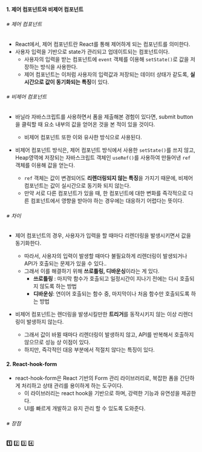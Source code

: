 
#### 1. 제어 컴포넌트와 비제어 컴포넌트

###### ※ 제어 컴포넌트
- React에서, 제어 컴포넌트란 React를 통해 제어하게 되는 컴포넌트를 의미한다.
- 사용자 입력을 기반으로 state가 관리되고 업데이트되는 컴포넌트이다.
	- 사용자의 입력을 받는 컴포넌트에 `event` 객체를 이용해 `setState()`로 값을 저장하는 방식을 사용한다.
	- 제어 컴포넌트는 이처럼 사용자의 입력값과 저장되는 데이터 상태가 같도록, **실시간으로 값이 동기화되는 특징**이 있다.

###### ※ 비제어 컴포넌트
- 바닐라 자바스크립트를 사용하면서 폼을 제출해본 경험이 있다면, submit button을 클릭할 때 요소 내부의 값을 얻어온 것을 본 적이 있을 것이다.
	- 비제어 컴포넌트 또한 이와 유사한 방식으로 사용된다.

- 비제어 컴포넌트 방식은, 제어 컴포넌트 방식에서 사용한 `setState()`를 쓰지 않고, Heap영역에 저장되는 자바스크립트 객체인 `useRef()`를 사용하여 만들어낸 `ref` 객체를 이용해 값을 얻는다.
	- `ref` 객체는 값이 변경되어도 **리렌더링되지 않는 특징**을 가지기 때문에, 비제어 컴포넌트는 값이 실시간으로 동기화 되지 않는다. 
	- 만약 서로 다른 컴포넌트가 있을 때, 한 컴포넌트에 대한 변화를 즉각적으로 다른 컴포넌트에서 영향을 받아야 하는 경우에는 대응하기 어렵다는 뜻이다.

###### ※ 차이
- 제어 컴포넌트의 경우, 사용자가 입력을 할 때마다 리렌더링을 발생시키면서 값을 동기화한다.
    - 따라서, 사용자의 입력이 발생할 때마다 불필요하게 리렌더링이 발생되거나 API가 호출되는 문제가 있을 수 있다..
    - 그래서 이를 해결하기 위해 **쓰로틀링, 디바운싱**이라는 게 있다.
        - **쓰로틀링** : 마지막 함수가 호출되고 일정시간이 지나기 전에는 다시 호출되지 않도록 하는 방법
        - **디바운싱**: 연이어 호출되는 함수 중, 마지막이나 처음 함수만 호출되도록 하는 방법

- 비제어 컴포넌트는 렌더링을 발생시킬만한 **트리거**를 동작시키지 않는 이상 리렌더링이 발생하지 않는다. 
    - 그래서 값이 바뀔 때마다 리렌더링이 발생하지 않고, API를 반복해서 호출하지 않으므로 성능 상 이점이 있다.
    - 하지만, 즉각적인 대응 부분에서 적절치 않다는 특징이 있다.


#### 2. React-hook-form

- react-hook-form은 React 기반의 Form 관리 라이브러리로, 복잡한 폼을 간단하게 처리하고 상태 관리를 용이하게 하는 도구이다.
	- 이 라이브러리는 react hook을 기반으로 하며, 강력한 기능과 유연성을 제공한다.
	- UI를 빠르게 개발하고 유지 관리 할 수 있도록 도와준다.

###### ※ 장점

**1️⃣**
2️⃣
3️⃣
4️⃣